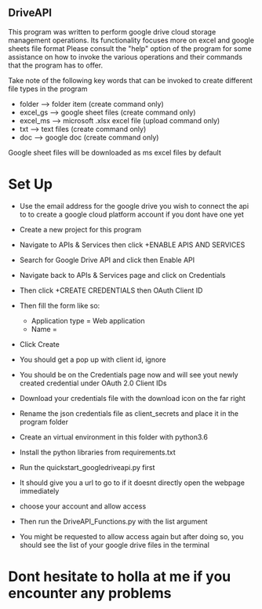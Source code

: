 ## DriveAPI

This program was written to perform google drive cloud storage management operations.
Its functionality focuses more on excel and google sheets file format
Please consult the "help" option of the program for some assistance on how to invoke
the various operations and their commands that the program has to offer.

Take note of the following key words that can be invoked to create different file types
in the program
- folder    --> folder item (create command only)
- excel_gs  --> google sheet files (create command only)
- excel_ms  --> microsoft .xlsx excel file (upload command only)
- txt       --> text files (create command only)
- doc       --> google doc (create command only)

Google sheet files will be downloaded as ms excel files by default

# Set Up
- Use the email address for the google drive you wish to connect the api to to create a
  google cloud platform account if you dont have one yet
- Create a new project for this program
- Navigate to APIs & Services then click +ENABLE APIS AND SERVICES
- Search for Google Drive API and click then Enable API
- Navigate back to APIs & Services page and click on Credentials
- Then click +CREATE CREDENTIALS then OAuth Client ID
- Then fill the form like so:
  - Application type = Web application
  - Name             = <anything you want>
- Click Create
- You should get a pop up with client id, ignore
- You should be on the Credentials page now and will see yout newly created credential
  under OAuth 2.0 Client IDs
- Download your credentials file with the download icon on the far right

- Rename the json credentials file as client_secrets and place it in the program folder
- Create an virtual environment in this folder with python3.6
- Install the python libraries from requirements.txt

- Run the quickstart_googledriveapi.py first
- It should give you a url to go to if it doesnt directly open the webpage immediately
- choose your account and allow access
- Then run the DriveAPI_Functions.py with the list argument
- You might be requested to allow access again but after doing so, you should see the list 
  of your google drive files in the terminal

# Dont hesitate to holla at me if you encounter any problems

